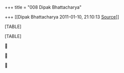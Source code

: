 +++
title = "008 Dipak Bhattacharya"

+++
[[Dipak Bhattacharya	2011-01-10, 21:10:13 [Source](https://groups.google.com/g/bvparishat/c/QqnLmPZFyqk)]]



[TABLE]

[TABLE]







